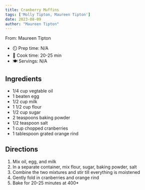 ```yaml
---
title: Cranberry Muffins
tags: ['Molly Tipton, Maureen Tipton']
date: 2023-08-09
author: "Maureen Tipton"
---
```

From: Maureen Tipton

- ⏲️ Prep time: N/A
- 🍳 Cook time: 20-25 min
- 🍽️ Servings: N/A

## Ingredients

- 1/4 cup vegtable oil
- 1 beaten egg
- 1/2 cup milk
- 1 1/2 cup flour
- 1/2 cup sugar
- 2 teaspoons baking powder
- 1/2 teaspoon salt
- 1 cup chopped cranberries
- 1 tablespoon grated orange rind

## Directions

1. Mix oil, egg, and milk
2. In a separate container, mix flour, sugar, baking powder, salt
3. Combine the two mixtures and stir till everything is moistened
4. Gently fold in cranberries and orange rind
4. Bake for 20-25 minutes at 400*
